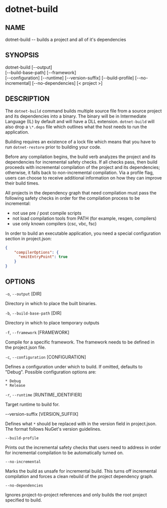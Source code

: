 dotnet-build
===========

## NAME 
dotnet-build -- builds a project and all of it's dependencies 

## SYNOPSIS

dotnet-build [--output]  
    [--build-base-path] [--framework]  
    [--configuration]  [--runtime] [--version-suffix]
    [--build-profile]  [--no-incremental] [--no-dependencies]
    [< project >]  

## DESCRIPTION

The `dotnet-build` command builds multiple source file from a source project and its dependencies into a binary. 
The binary will be in Intermediate Language (IL) by default and will have a DLL extension. 
`dotnet-build` will also drop a `\*.deps` file which outlines what the host needs to run the application.  

Building requires an existence of a lock file which means that you have to run `dotnet-restore` prior to building your 
code. 

Before any compilation begins, the build verb analyzes the project and its dependencies for incremental safety checks. 
If all checks pass, then build proceeds with incremental compilation of the project and its dependencies; 
otherwise, it falls back to non-incremental compilation. Via a profile flag, users can choose to receive additional 
information on how they can improve their build times.

All projects in the dependency graph that need compilation must pass the following safety checks in order for the 
compilation process to be incremental:
- not use pre / post compile scripts
- not load compilation tools from PATH (for example, resgen, compilers)
- use only known compilers (csc, vbc, fsc)

In order to build an executable application, you need a special configuration section in project.json:

```json
{ 
    "compilerOptions": {
      "emitEntryPoint": true
    }
}
```

## OPTIONS

`-o`, `--output` [DIR]

Directory in which to place the built binaries. 

`-b`, `--build-base-path` [DIR]

Directory in which to place temporary outputs

`-f`, `--framework` [FRAMEWORK]

Compile for a specific framework. The framework needs to be defined in the project.json file.

`-c`, `--configuration` [CONFIGURATION]

Defines a configuration under which to build. If omitted, defaults to "Debug". Possible configuration options are:

    * Debug
    * Release 

`-r`, `--runtime` [RUNTIME_IDENTIFIER]

Target runtime to build for. 

--version-suffix [VERSION_SUFFIX]

Defines what `*` should be replaced with in the version field in project.json. The format follows NuGet's version guidelines. 

`--build-profile`

Prints out the incremental safety checks that users need to address in order for incremental compilation to be automatically turned on.

`--no-incremental`

Marks the build as unsafe for incremental build. This turns off incremental compilation and forces a clean rebuild of the project dependency graph.

`--no-dependencies`

Ignores project-to-project references and only builds the root project specified to build.

